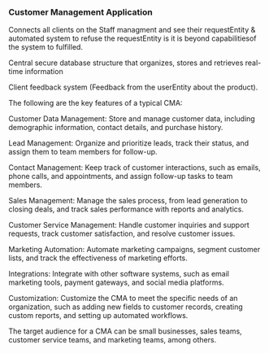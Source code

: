 ###  Customer Management Application

Connects all clients on the Staff managment and see their requestEntity & automated system to refuse the requestEntity is it is beyond capabilitiesof the system to fulfilled.

Central secure database structure that organizes, stores and retrieves real-time information

Client feedback system (Feedback from the userEntity about the product).

The following are the key features of a typical CMA:

Customer Data Management: Store and manage customer data, including demographic information, contact details, and purchase history.

Lead Management: Organize and prioritize leads, track their status, and assign them to team members for follow-up.

Contact Management: Keep track of customer interactions, such as emails, phone calls, and appointments, and assign follow-up tasks to team members.

Sales Management: Manage the sales process, from lead generation to closing deals, and track sales performance with reports and analytics.

Customer Service Management: Handle customer inquiries and support requests, track customer satisfaction, and resolve customer issues.

Marketing Automation: Automate marketing campaigns, segment customer lists, and track the effectiveness of marketing efforts.

Integrations: Integrate with other software systems, such as email marketing tools, payment gateways, and social media platforms.

Customization: Customize the CMA to meet the specific needs of an organization, such as adding new fields to customer records, creating custom reports, and setting up automated workflows.

The target audience for a CMA can be small businesses, sales teams, customer service teams, and marketing teams, among others.

